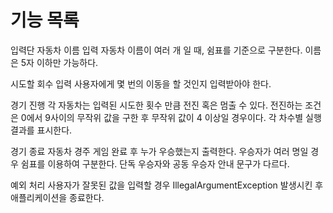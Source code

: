 # 기능 목록



입력단 
자동차 이름 입력
자동차 이름이 여러 개 일 때, 쉼표를 기준으로 구분한다. 
이름은 5자 이하만 가능하다. 

시도할 회수 입력 
사용자에게 몇 번의 이동을 할 것인지 입력받아야 한다. 



경기 진행
각 자동차는 입력된 시도한 횟수 만큼 전진 혹은 멈출 수 있다. 
전진하는 조건은 0에서 9사이의 무작위 값을 구한 후 무작위 값이 4 이상일 경우이다.
각 차수별 실행 결과를 표시한다. 



경기 종료 
자동차 경주 게임 완료 후 누가 우승했는지 출력한다. 
우승자가 여러 명일 경우 쉼표를 이용하여 구분한다.
단독 우승자와 공동 우승자 안내 문구가 다르다. 



예외 처리
사용자가 잘못된 값을 입력할 경우 IllegalArgumentException 발생시킨 후 애플리케이션을 종료한다. 







